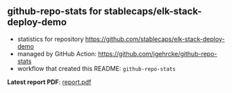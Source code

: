 ## github-repo-stats for stablecaps/elk-stack-deploy-demo

- statistics for repository https://github.com/stablecaps/elk-stack-deploy-demo
- managed by GitHub Action: https://github.com/jgehrcke/github-repo-stats
- workflow that created this README: `github-repo-stats`

**Latest report PDF**: [report.pdf](https://github.com/stablecaps/elk-stack-deploy-demo/raw/github-repo-stats/stablecaps/elk-stack-deploy-demo/latest-report/report.pdf)

